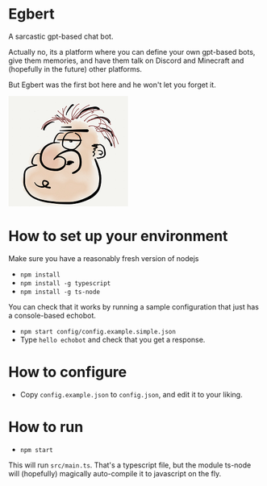 # Egbert
A sarcastic gpt-based chat bot. 

Actually no, its a platform where you can define your own gpt-based bots, give them memories, and have them
talk on Discord and Minecraft and (hopefully in the future) other platforms.

But Egbert was the first bot here and he won't let you forget it.

![](docs/egbert.png)

# How to set up your environment
Make sure you have a reasonably fresh version of nodejs
- `npm install`
- `npm install -g typescript`
- `npm install -g ts-node`

You can check that it works by running a sample configuration that just has a console-based echobot.
- `npm start config/config.example.simple.json`
- Type `hello echobot` and check that you get a response.

# How to configure
- Copy `config.example.json` to `config.json`, and edit it to your liking.

# How to run

- `npm start`

This will run `src/main.ts`.
That's a typescript file, but the module ts-node will (hopefully) magically auto-compile it to javascript on the fly.